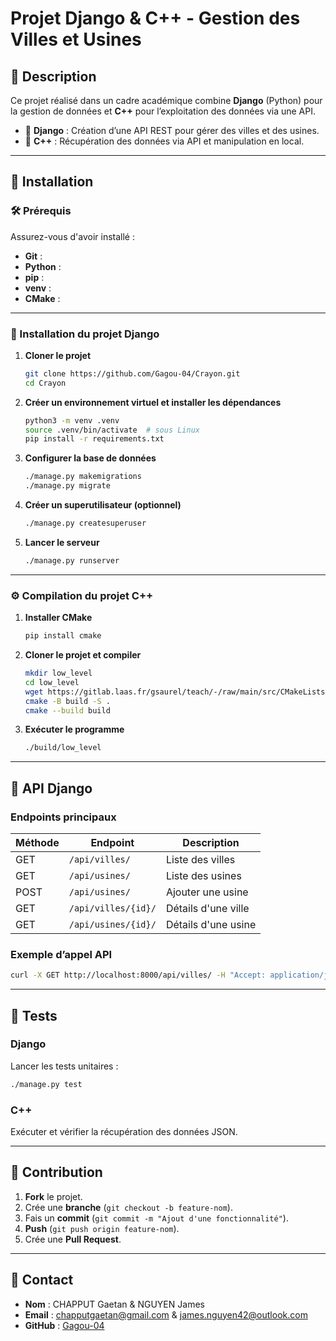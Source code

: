 # Projet Django & C++ - Gestion des Villes et Usines

## 📌 Description
Ce projet réalisé dans un cadre académique combine **Django** (Python) pour la gestion de données et **C++** pour l’exploitation des données via une API.

- 🔹 **Django** : Création d’une API REST pour gérer des villes et des usines.
- 🔹 **C++** : Récupération des données via API et manipulation en local.

---

## 🚀 Installation

### 🛠 Prérequis
Assurez-vous d'avoir installé :
- **Git** :
- **Python** :
- **pip** :
- **venv** :
- **CMake** :

---

### 🐍 Installation du projet Django

1. **Cloner le projet**
   ```bash
   git clone https://github.com/Gagou-04/Crayon.git
   cd Crayon
   ```

2. **Créer un environnement virtuel et installer les dépendances**
   ```bash
   python3 -m venv .venv
   source .venv/bin/activate  # sous Linux
   pip install -r requirements.txt
   ```

3. **Configurer la base de données**
   ```bash
   ./manage.py makemigrations
   ./manage.py migrate
   ```

4. **Créer un superutilisateur (optionnel)**
   ```bash
   ./manage.py createsuperuser
   ```

5. **Lancer le serveur**
   ```bash
   ./manage.py runserver
   ```

---

### ⚙️ Compilation du projet C++

1. **Installer CMake**
   ```bash
   pip install cmake
   ```

2. **Cloner le projet et compiler**
   ```bash
   mkdir low_level
   cd low_level
   wget https://gitlab.laas.fr/gsaurel/teach/-/raw/main/src/CMakeLists.txt
   cmake -B build -S .
   cmake --build build
   ```

3. **Exécuter le programme**
   ```bash
   ./build/low_level
   ```

---

## 🔗 API Django

### **Endpoints principaux**
| Méthode | Endpoint | Description |
|---------|---------|------------|
| GET | `/api/villes/` | Liste des villes |
| GET | `/api/usines/` | Liste des usines |
| POST | `/api/usines/` | Ajouter une usine |
| GET | `/api/villes/{id}/` | Détails d'une ville |
| GET | `/api/usines/{id}/` | Détails d'une usine |

### **Exemple d’appel API**
```bash
curl -X GET http://localhost:8000/api/villes/ -H "Accept: application/json"
```

---

## 🧪 Tests

### **Django**
Lancer les tests unitaires :
```bash
./manage.py test
```

### **C++**
Exécuter et vérifier la récupération des données JSON.

---

## 🤝 Contribution
1. **Fork** le projet.
2. Crée une **branche** (`git checkout -b feature-nom`).
3. Fais un **commit** (`git commit -m "Ajout d'une fonctionnalité"`).
4. **Push** (`git push origin feature-nom`).
5. Crée une **Pull Request**.

---

## 📧 Contact
- **Nom** : CHAPPUT Gaetan & NGUYEN James
- **Email** : chapputgaetan@gmail.com & james.nguyen42@outlook.com
- **GitHub** : [Gagou-04](https://github.com:Gagou-04/Crayon.git)
